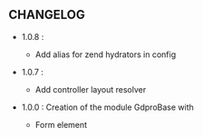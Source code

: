 ## CHANGELOG

- 1.0.8 :
    - Add alias for zend hydrators in config

- 1.0.7 :
    - Add controller layout resolver

- 1.0.0 : Creation of the module GdproBase with
    - Form element
